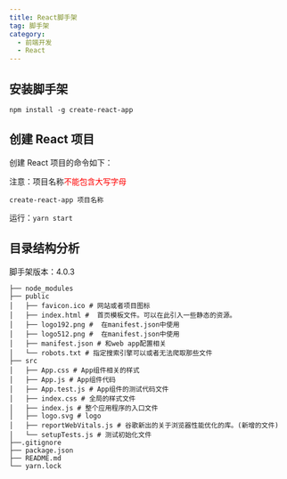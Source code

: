 ```yaml
---
title: React脚手架
tag: 脚手架
category:
  - 前端开发
  - React
---
```


## 安装脚手架

`npm install -g create-react-app`

## 创建 React 项目

创建 React 项目的命令如下：

注意：项目名称<span style="color:red">不能包含大写字母</span>

`create-react-app 项目名称`

运行：`yarn start`

## 目录结构分析

脚手架版本：4.0.3

```
├── node_modules
├── public
│   ├── favicon.ico # 网站或者项目图标
│   ├── index.html #  首页模板文件。可以在此引入一些静态的资源。
│   ├── logo192.png #  在manifest.json中使用
│   ├── logo512.png #  在manifest.json中使用
│   ├── manifest.json # 和web app配置相关
│   └── robots.txt # 指定搜索引擎可以或者无法爬取那些文件
├── src
│   ├── App.css # App组件相关的样式
│   ├── App.js # App组件代码
│   ├── App.test.js # App组件的测试代码文件
│   ├── index.css # 全局的样式文件
│   ├── index.js # 整个应用程序的入口文件
│   ├── logo.svg # logo
│   ├── reportWebVitals.js # 谷歌新出的关于浏览器性能优化的库。(新增的文件)
│   └── setupTests.js # 测试初始化文件
├──.gitignore
├── package.json
├── README.md
└── yarn.lock
```
